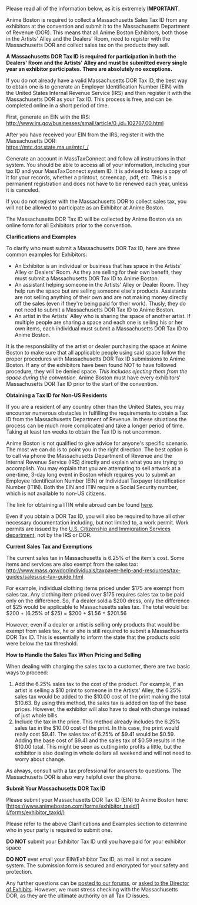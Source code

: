 <span class="text-danger">Please read all of the information below, as it is extremely **IMPORTANT**.</span>

Anime Boston is required to collect a Massachusetts Sales Tax ID from any exhibitors at the convention and submit it to the Massachusetts Department of Revenue (DOR). This means that all Anime Boston Exhibitors, both those in the Artists' Alley and the Dealers' Room, need to register with the Massachusetts DOR and collect sales tax on the products they sell.

**A Massachusetts DOR Tax ID is required for participation in both the Dealers' Room and the Artists' Alley and must be submitted every single year an exhibitor participates. There are absolutely no exceptions.**

If you do not already have a valid Massachusetts DOR Tax ID, the best way to obtain one is to generate an Employer Identification Number (EIN) with the United States Internal Revenue Service (IRS) and then register it with the Massachusetts DOR as your Tax ID. This process is free, and can be completed online in a short period of time.

First, generate an EIN with the IRS:  
<a href="http://www.irs.gov/businesses/small/article/0,,id=102767,00.html" target="\_blank">http://www.irs.gov/businesses/small/article/0,,id=102767,00.html</a>

After you have received your EIN from the IRS, register it with the Massachusetts DOR:  
<a href="https://mtc.dor.state.ma.us/mtc/_/" target="\_blank">https://mtc.dor.state.ma.us/mtc/_/</a>

Generate an account in MassTaxConnect and follow all instructions in that system. You should be able to access all of your information, including your tax ID and your MassTaxConnect system ID. It is advised to keep a copy of it for your records, whether a printout, screencap, .pdf, etc. This is a permanent registration and does not have to be renewed each year, unless it is canceled.

If you do not register with the Massachusetts DOR to collect sales tax, you will not be allowed to participate as an Exhibitor at Anime Boston.

The Massachusetts DOR Tax ID will be collected by Anime Boston via an online form for all Exhibitors prior to the convention.

**Clarifications and Examples**

To clarify who must submit a Massachusetts DOR Tax ID, here are three common examples for Exhibitors:
* An Exhibitor is an individual or business that has space in the Artists' Alley or Dealers' Room. As they are selling for their own benefit, they must submit a Massachusetts DOR Tax ID to Anime Boston.
* An assistant helping someone in the Artists' Alley or Dealer Room. They help run the space but are selling someone else's products. Assistants are not selling anything of their own and are not making money directly off the sales (even if they're being paid for their work). Thusly, they do not need to submit a Massachusetts DOR Tax ID to Anime Boston.
* An artist in the Artists' Alley who is sharing the space of another artist. If multiple people are sharing a space and each one is selling his or her own items, each individual must submit a Massachusetts DOR Tax ID to Anime Boston.

It is the responsibility of the artist or dealer purchasing the space at Anime Boston to make sure that all applicable people using said space follow the proper procedures with Massachusetts DOR Tax ID submissions to Anime Boston. If any of the exhibitors have been found NOT to have followed procedure, they will be denied space. <em>This includes ejecting them from the space during the convention.</em> Anime Boston must have every exhibitors' Massachusetts DOR Tax ID prior to the start of the convention.

**Obtaining a Tax ID for Non-US Residents**

If you are a resident of any country other than the United States, you may encounter numerous obstacles in fulfilling the requirements to obtain a Tax ID from the Massachusetts Department of Revenue. In these situations the process can be much more complicated and take a longer period of time. Taking at least ten weeks to obtain the Tax ID is not uncommon.

Anime Boston is not qualified to give advice for anyone's specific scenario. The most we can do is to point you in the right direction. The best option is to call via phone the Massachusetts Department of Revenue and the Internal Revenue Service (IRS) directly and explain what you are trying to accomplish. You may explain that you are attempting to sell artwork at a one-time, 3-day long event in Boston which requires you to submit an Employee Identification Number (EIN) or Individual Taxpayer Identification Number (ITIN). Both the EIN and ITIN require a Social Security number, which is not available to non-US citizens.

The link for obtaining a ITIN while abroad can be found <a href="http://www.irs.gov/Individuals/International-Taxpayers/Obtaining-an-ITIN-from-Abroad" target="\_blank">here</a>.

Even if you obtain a DOR Tax ID, you will also be required to have all other necessary documentation including, but not limited to, a work permit. Work permits are issued by the <a href="http://www.uscis.gov/working-united-states/working-us" target="\_blank">U.S. Citizenship and Immigration Services department</a>, not by the IRS or DOR.

**Current Sales Tax and Exemptions**

The current sales tax in Massachusetts is 6.25% of the item's cost. Some items and services are also exempt from the sales tax:  
<a href="http://www.mass.gov/dor/individuals/taxpayer-help-and-resources/tax-guides/salesuse-tax-guide.html" target="\_blank">http://www.mass.gov/dor/individuals/taxpayer-help-and-resources/tax-guides/salesuse-tax-guide.html</a>

For example, individual clothing items priced under $175 are exempt from sales tax. Any clothing item priced over $175 requires sales tax to be paid only on the difference. So, if a dealer sold a $200 dress, only the difference of $25 would be applicable to Massachusetts sales tax. The total would be:  
$200 + (6.25% of $25) = $200 + $1.56 = $201.56

However, even if a dealer or artist is selling only products that would be exempt from sales tax, he or she is still required to submit a Massachusetts DOR Tax ID. This is essentially to inform the state that the products sold were below the tax threshold.

**How to Handle the Sales Tax When Pricing and Selling**

When dealing with charging the sales tax to a customer, there are two basic ways to proceed:
1. Add the 6.25% sales tax to the cost of the product. For example, if an artist is selling a $10 print to someone in the Artists' Alley, the 6.25% sales tax would be added to the $10.00 cost of the print making the total $10.63. By using this method, the sales tax is added on top of the base prices. However, the exhibitor will also have to deal with change instead of just whole bills.
2. Include the tax in the price. This method already includes the 6.25% sales tax in the $10.00 cost of the print. In this case, the print would really cost $9.41. The sales tax of 6.25% of $9.41 would be $0.59. Adding the base cost of $9.41 and the sales tax of $0.59 results in the $10.00 total. This might be seen as cutting into profits a little, but the exhibitor is also dealing in whole dollars all weekend and will not need to worry about change.

As always, consult with a tax professional for answers to questions. The Massachusetts DOR is also very helpful over the phone.

**Submit Your Massachusetts DOR Tax ID**

Please submit your Massachusetts DOR Tax ID (EIN) to Anime Boston here:  
[https://www.animeboston.com/forms/exhibitor_taxid/](/forms/exhibitor_taxid/)

Please refer to the above Clarifications and Examples section to determine who in your party is required to submit one.

**DO NOT** submit your Exhibitor Tax ID until you have paid for your exhibitor space

**DO NOT** ever email your EIN/Exhibitor Tax ID, as mail is not a secure system. The submission form is secured and encrypted for your safety and protection.

Any further questions can be [posted to our forums](https://forums.animeboston.com), or [asked to the Director of Exhibits](/coninfo/contact/6). However, we must stress checking with the Massachusetts DOR, as they are the ultimate authority on all Tax ID issues.